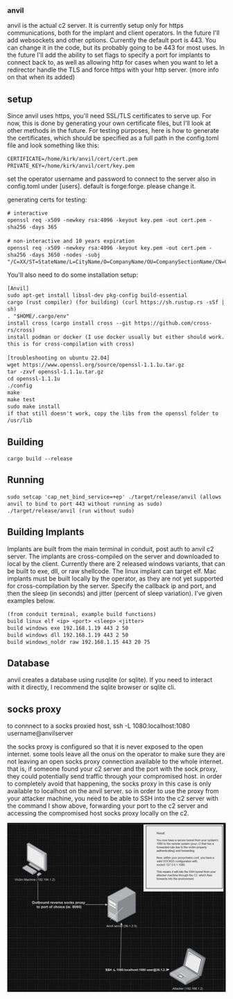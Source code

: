 ### anvil

anvil is the actual c2 server. It is currently setup only for https communications, both for the implant and client operators. In the future I'll add websockets and other options. Currently the default port is 443. You can change it in the code, but its probably going to be 443 for most uses. In the future I'll add the ability to set flags to specify a port for implants to connect back to, as well as allowing http for cases when you want to let a redirector handle the TLS and force https with your http server. (more info on that when its added)
## setup

Since anvil uses https, you'll need SSL/TLS certificates to serve up. For now, this is done by generating your own certificate files, but I'll look at other methods in the future. For testing purposes, here is how to generate the certificates, which should be specified as a full path in the config.toml file and look something like this:

```
CERTIFICATE=/home/kirk/anvil/cert/cert.pem 
PRIVATE_KEY=/home/kirk/anvil/cert/key.pem
```

set the operator username and password to connect to the server also in config.toml under [users]. default is forge:forge. please change it.

generating certs for testing:

```
# interactive
openssl req -x509 -newkey rsa:4096 -keyout key.pem -out cert.pem -sha256 -days 365

# non-interactive and 10 years expiration
openssl req -x509 -newkey rsa:4096 -keyout key.pem -out cert.pem -sha256 -days 3650 -nodes -subj "/C=XX/ST=StateName/L=CityName/O=CompanyName/OU=CompanySectionName/CN=CommonNameOrHostname"
```

You'll also need to do some installation setup:

```
[Anvil]
sudo apt-get install libssl-dev pkg-config build-essential
cargo (rust compiler) (for building) (curl https://sh.rustup.rs -sSf | sh) 
. "$HOME/.cargo/env"
install cross (cargo install cross --git https://github.com/cross-rs/cross)
install podman or docker (I use docker usually but either should work. this is for cross-compilation with cross)

[troubleshooting on ubuntu 22.04]
wget https://www.openssl.org/source/openssl-1.1.1u.tar.gz
tar -zxvf openssl-1.1.1u.tar.gz
cd openssl-1.1.1u
./config
make
make test
sudo make install
if that still doesn't work, copy the libs from the openssl folder to /usr/lib
```

## Building

```
cargo build --release
```

## Running

```
sudo setcap 'cap_net_bind_service=+ep' ./target/release/anvil (allows anvil to bind to port 443 without running as sudo)
./target/release/anvil (run without sudo)
```

## Building Implants

Implants are built from the main terminal in conduit, post auth to anvil c2 server. The implants are cross-compiled on the server and downloaded to local by the client. Currently there are 2 released windows variants, that can be built to exe, dll, or raw shellcode. The linux implant can target elf. Mac implants must be built locally by the operator, as they are not yet supported for cross-compilation by the server. Specify the callback ip and port, and then the sleep (in seconds) and jitter (percent of sleep variation). I've given examples below.

```
(from conduit terminal, example build functions)
build linux elf <ip> <port> <sleep> <jitter>
build windows exe 192.168.1.19 443 2 50
build windows dll 192.168.1.19 443 2 50
build windows_noldr raw 192.168.1.15 443 20 75
```

## Database

anvil creates a database using rusqlite (or sqlite). If you need to interact with it directly, I recommend the sqlite browser or sqlite cli.

## socks proxy

to connnect to a socks proxied host, ssh -L 1080:localhost:1080 username@anvilserver

the socks proxy is configured so that it is never exposed to the open internet. some tools leave all the onus on the operator to make sure they are not leaving an open socks proxy connection available to the whole internet. that is, if someone found your c2 server and the port with the sock proxy, they could potentially send traffic through your compromised host. in order to completely avoid that happening, the socks proxy in this case is only available to localhost on the anvil server. so in order to use the proxy from your attacker machine, you need to be able to SSH into the c2 server with the command I show above, forwarding your port to the c2 server and accessing the compromised host socks proxy locally on the c2.

![](socks.jpeg)
